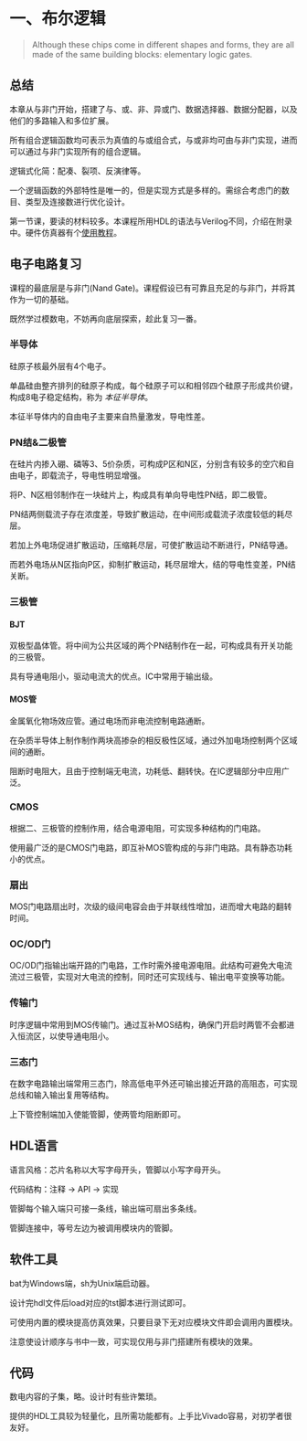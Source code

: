 # 一、布尔逻辑

> Although these chips come in different shapes and forms, they
> are all made of the same building blocks: elementary logic gates. 

## 总结

本章从与非门开始，搭建了与、或、非、异或门、数据选择器、数据分配器，以及他们的多路输入和多位扩展。

所有组合逻辑函数均可表示为真值的与或组合式，与或非均可由与非门实现，进而可以通过与非门实现所有的组合逻辑。

逻辑式化简：配凑、裂项、反演律等。

一个逻辑函数的外部特性是唯一的，但是实现方式是多样的。需综合考虑门的数目、类型及连接数进行优化设计。

第一节课，要读的材料较多。本课程所用HDL的语法与Verilog不同，介绍在附录中。硬件仿真器有个[使用教程](https://www.nand2tetris.org/_files/ugd/44046b_02055f8bb5ac47648c0ab642f01c1919.pdf)。



## 电子电路复习

课程的最底层是与非门(Nand Gate)。课程假设已有可靠且充足的与非门，并将其作为一切的基础。

既然学过模数电，不妨再向底层探索，趁此复习一番。

### 半导体

硅原子核最外层有4个电子。

单晶硅由整齐排列的硅原子构成，每个硅原子可以和相邻四个硅原子形成共价键，构成8电子稳定结构，称为 *本征半导体*。

本征半导体内的自由电子主要来自热量激发，导电性差。


### PN结&二极管

在硅片内掺入硼、磷等3、5价杂质，可构成P区和N区，分别含有较多的空穴和自由电子，即载流子，导电性明显增强。

将P、N区相邻制作在一块硅片上，构成具有单向导电性PN结，即二极管。

PN结两侧载流子存在浓度差，导致扩散运动，在中间形成载流子浓度较低的耗尽层。

若加上外电场促进扩散运动，压缩耗尽层，可使扩散运动不断进行，PN结导通。

而若外电场从N区指向P区，抑制扩散运动，耗尽层增大，结的导电性变差，PN结关断。


### 三极管

#### BJT

双极型晶体管。将中间为公共区域的两个PN结制作在一起，可构成具有开关功能的三极管。

具有导通电阻小，驱动电流大的优点。IC中常用于输出级。


#### MOS管

金属氧化物场效应管。通过电场而非电流控制电路通断。

在杂质半导体上制作制作两块高掺杂的相反极性区域，通过外加电场控制两个区域间的通断。

阻断时电阻大，且由于控制端无电流，功耗低、翻转快。在IC逻辑部分中应用广泛。


### CMOS

根据二、三极管的控制作用，结合电源电阻，可实现多种结构的门电路。

使用最广泛的是CMOS门电路，即互补MOS管构成的与非门电路。具有静态功耗小的优点。


### 扇出

MOS门电路扇出时，次级的级间电容会由于并联线性增加，进而增大电路的翻转时间。


### OC/OD门

OC/OD门指输出端开路的门电路，工作时需外接电源电阻。此结构可避免大电流流过三极管，实现对大电流的控制，同时还可实现线与、输出电平变换等功能。



### 传输门

时序逻辑中常用到MOS传输门。通过互补MOS结构，确保门开启时两管不会都进入恒流区，以使导通电阻小。


### 三态门

在数字电路输出端常用三态门，除高低电平外还可输出接近开路的高阻态，可实现总线和输入输出复用等结构。

上下管控制端加入使能管脚，使两管均阻断即可。


## HDL语言

语言风格：芯片名称以大写字母开头，管脚以小写字母开头。

代码结构：注释 -> API -> 实现

管脚每个输入端只可接一条线，输出端可扇出多条线。

管脚连接中，等号左边为被调用模块内的管脚。


## 软件工具

bat为Windows端，sh为Unix端启动器。

设计完hdl文件后load对应的tst脚本进行测试即可。

可使用内置的模块提高仿真效果，只要目录下无对应模块文件即会调用内置模块。

注意使设计顺序与书中一致，可实现仅用与非门搭建所有模块的效果。


## 代码

数电内容的子集，略。设计时有些许繁琐。

提供的HDL工具较为轻量化，且所需功能都有。上手比Vivado容易，对初学者很友好。